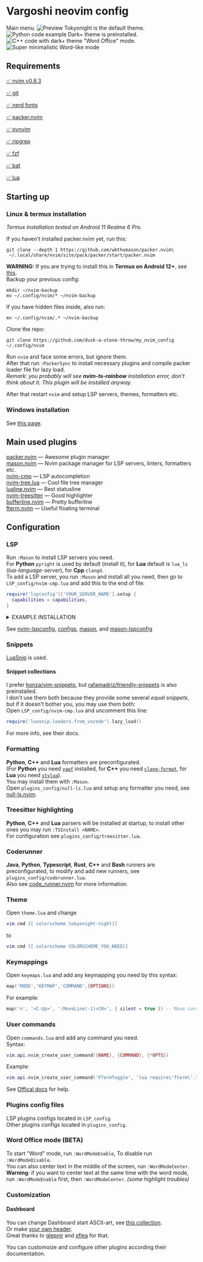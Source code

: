 # Vargoshi neovim config
Main menu.
![Preview](pics/preview.png)
Tokyonight is the default theme.
![Python code example](pics/python_code.png)
Dark+ theme is preinstalled.
![C++ code with dark+ theme](pics/cpp_code_with_vscode_theme.png)
"Word Office" mode.
![Super minimalistic Word-like mode](pics/word-like_mode.png)
## Requirements
[:white_check_mark: nvim v0.8.3](https://github.com/neovim/neovim)

[:white_check_mark: git](https://git-scm.com/book/en/v2/Getting-Started-Installing-Git)

[:white_check_mark: nerd fonts](https://github.com/ryanoasis/nerd-fonts#option-3-install-script)

[:white_check_mark: packer.nvim](https://github.com/wbthomason/packer.nvim)

[:white_check_mark: pynvim](https://github.com/neovim/pynvim)

[:white_check_mark: ripgrep](https://github.com/BurntSushi/ripgrep)

[:white_check_mark: fzf](https://github.com/junegunn/fzf)

[:white_check_mark: bat](https://github.com/sharkdp/bat)

[:white_check_mark: lua](https://lua.org)
## Starting up
### Linux & termux installation
*Termux installation tested on Android 11 Realme 6 Pro.*  

If you haven't installed packer.nvim yet, run this:  
```shell
git clone --depth 1 https://github.com/wbthomason/packer.nvim\
 ~/.local/share/nvim/site/pack/packer/start/packer.nvim
```
**WARNING:** If you are trying to install this in **Termux on Android 12+**, see [this](https://github.com/dusk-a-stone-throw/my_nvim_config/wiki/Termux-installation).  
Backup your previous config:  
```shell
mkdir ~/nvim-backup
mv ~/.config/nvim/* ~/nvim-backup
```
If you have hidden files inside, also run:
```shell
mv ~/.config/nvim/.* ~/nvim-backup
```
Clone the repo:  
```shell
git clone https://github.com/dusk-a-stone-throw/my_nvim_config ~/.config/nvim
```
Run `nvim` and face some errors, but ignore them.  
After that run `:PackerSync` to install necessary plugins and compile packer loader file for lazy load.  
*Remark: you probably will see **nvim-ts-rainbow** installation error, don't think about it. This plugin will be installed anyway.*  

After that restart `nvim` and setup LSP servers, themes, formatters etc.
### Windows installation
See [this page](https://github.com/dusk-a-stone-throw/my_nvim_config/wiki/Windows-installation).
## Main used plugins
[packer.nvim](https://github.com/wbthomason/packer.nvim) — Awesome plugin manager  
[mason.nvim](https://github.com/williamboman/mason.nvim) — Nvim package manager for LSP servers, linters, formatters etc.  
[nvim-cmp](https://github.com/rsh7th/nvim-cmp) — LSP autocompletion  
[nvim-tree.lua](https://github.com/kyazdani42/nvim-tree.lua) — Cool file tree manager  
[lualine.nvim](https://github.com/nvim-lualine/lualine.nvim) — Best statusline  
[nvim-treesitter](https://github.com/nvim-treesitter/nvim-treesitter) — Good highlighter  
[bufferline.nvim](https://github.com/akinsho/bufferline.nvim) — Pretty bufferline  
[fterm.nvim](https://github.com/iajiawang/fterm.nvim) — Useful floating terminal  
## Configuration
### LSP

Run `:Mason` to install LSP servers you need.  
For **Python** `pyright` is used by default (install it),
for **Lua** default is `lua_ls` (*lua-language-server*),
for **Cpp** `clangd`.  
To add a LSP server, you run `:Mason` and install all you need, then go to `LSP_config/nvim-cmp.lua` and add this to the end of file:  
```lua
require('lspconfig')['YOUR_SERVER_NAME'].setup {
  capabilities = capabilities,
}
```
<details>
<summary>EXAMPLE INSTALLATION</summary>

#### Let's install a LSP server for Go.
1. Run `:MasonInstall gopls` (or run `:Mason` and choose manually).
2. Open `LSP_config/nvim-cmp.lua` and add  
```lua
require('lspconfig')['gopls'].setup({
    capabilities = capabilities,
})
```
to the end of file.  
*LSP autocompletion and linting are ready, but you better install a formatter and the Treesitter parser.*  
3. Run `:MasonInstall gofumpt` to install the formatter (or any other you need). Don't forget to configure it, see [Formatting](#Formatting).  
4. Install Treesitter parser: `:TSInstall go`.  
5. Here you *go*!
</details>

See [nvim-lspconfig](https://github.com/neovim/nvim-lspconfig), [configs](https://github.com/neovim/nvim-lspconfig/blob/master/doc/server_configurations.md),
[mason](https://github.com/williamboman/mason.nvim), and [mason-lspconfig](https://github.com/williamboman/mason-lspconfig.nvim)
### Snippets
[LuaSnip](https://github.com/L3MON4D3/LuaSnip) is used.  
#### Snippet collections
I prefer [honza/vim-snippets](https://github.com/honza/vim-snippets/tree/master/snippets),
but [rafamadriz/friendly-snippets](https://github.com/rafamadriz/friendly-snippets) is also preinstalled.  
I don't use them both because they provide some several *equal snippets*, but if it doesn't bother you, you may use them both:  
Open `LSP_config/nvim-cmp.lua` and uncomment this line:
```lua
require('luasnip.loaders.from_vscode').lazy_load()
```
For more info, see their docs.
### Formatting <a name="Formatting"></a>
**Python**, **C++** and **Lua** formatters are preconfigurated.  
(For **Python** you need [`yapf`](https://github.com/google/yapf) installed, for **C++** you need
[`clang-format`](https://clang.llvm.org/docs/ClangFormat.html),
for **Lua** you need [`stylua`](https://github.com/JohnnyMorganz/StyLua)).  
You may install them with `:Mason`.  
Open `plugins_config/null-ls.lua` and setup any formatter you need,
see [null-ls.nvim](https://github.com/jose-elias-alvarez/null-ls.nvim).
### Treesitter highlighting
**Python**, **C++** and **Lua** parsers will be installed at startup,
to install other ones you may run `:TSInstall <NAME>`.  
For configuration see `plugins_config/treesitter.lua`.
### Coderunner
**Java**, **Python**, **Typescript**, **Rust**, **C++** and **Bash** runners are preconfigurated,
to modify and add new runners, see `plugins_config/coderunner.lua`.  
Also see [code_runner.nvim](https://github.com/CRAG666/code_runner.nvim) for more information.
### Theme
Open `theme.lua` and change
```lua
vim.cmd [[ colorscheme tokyonight-night]]
```
to
```lua
vim.cmd [[ colorscheme COLORSCHEME_YOU_NEED]]
```
### Keymappings
Open `keymaps.lua` and add any keymapping you need by this syntax:
```lua
map('MODE','KEYMAP','COMMAND',{OPTIONS})
```
For example:
```lua
map('n', '<C-Up>', ':MoveLine(-1)<CR>', { silent = true }) -- Move current line upwards
```
### User commands
Open `commands.lua` and add any command you need.  
Syntax: 
```lua
vim.api.nvim_create_user_command({NAME}, {COMMAND}, {*OPTS})
```
Example:
```lua
vim.api.nvim_create_user_command('FTermToggle', 'lua require\'fterm\'.toggle()', {})
```
See [Offical docs](https://neovim.io/doc/user/api.html#nvim_create_user_command()) for help.
### Plugins config files
LSP plugins configs located in `LSP_config`.  
Other plugins configs located in `plugins_config`.
### Word Office mode (BETA)
To start "Word" mode, run `:WordModeEnable`,
To disable run `:WordModeDisable`.  
You can also center text in the middle of the screen, run `:WordModeCenter`.  
**Warning**: if you want to center text at the same time with the word mode, run `:WordModeEnable` first, then `:WordModeCenter`. *(some highlight troubles)*
### Customization
#### Dashboard
You can change Dashboard start ASCII-art, see [this collection](https://github.com/glepnir/dashboard-nvim/wiki/Ascii-Header-Text).  
Or make [your own header](https://xflea.github.io/nv-dashboard-header-maker/).  
Great thanks to [glepnir](https://github.com/glepnir) and [xflea](https://github.com/xflea) for that.

You can customoize and configure other plugins according their documentation.
